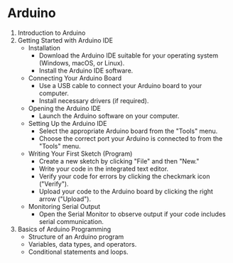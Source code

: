 # Arduino

1. Introduction to Arduino 
2. Getting Started with Arduino IDE
    * Installation
        * Download the Arduino IDE suitable for your operating system (Windows, macOS, or Linux).
        * Install the Arduino IDE software.
    * Connecting Your Arduino Board
        * Use a USB cable to connect your Arduino board to your computer.
        *  Install necessary drivers (if required).
    * Opening the Arduino IDE
        * Launch the Arduino software on your computer.
    * Setting Up the Arduino IDE
        * Select the appropriate Arduino board from the "Tools" menu.
        * Choose the correct port your Arduino is connected to from the "Tools" menu.
    * Writing Your First Sketch (Program)
        * Create a new sketch by clicking "File" and then "New."
        * Write your code in the integrated text editor.
        * Verify your code for errors by clicking the checkmark icon ("Verify").
        * Upload your code to the Arduino board by clicking the right arrow ("Upload").
    * Monitoring Serial Output 
        * Open the Serial Monitor to observe output if your code includes serial communication.
3. Basics of Arduino Programming
    * Structure of an Arduino program
    * Variables, data types, and operators.
    * Conditional statements and loops.